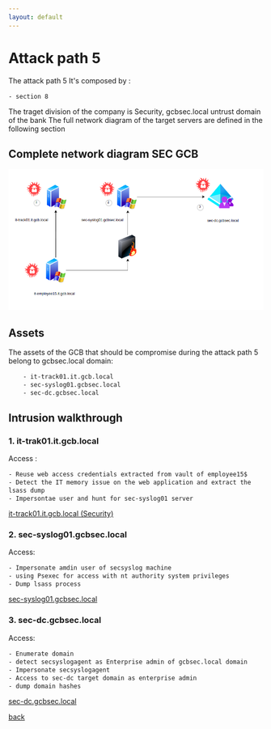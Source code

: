 ```yaml
---
layout: default
---
```


# Attack path 5

The attack path 5 It's composed by :

	- section 8

The traget division of the company is Security, gcbsec.local untrust domain of the bank
The full network diagram of the target servers are defined in the following section

## Complete network diagram SEC GCB 

![ Attack_path 5 ](/assets/images/attack_path_5.png)

## Assets

The assets of the GCB that should be compromise during the attack path 5 belong to gcbsec.local domain:

```
	- it-track01.it.gcb.local
	- sec-syslog01.gcbsec.local
	- sec-dc.gcbsec.local
```

## Intrusion walkthrough


### 1. it-trak01.it.gcb.local

Access :

```
- Reuse web access credentials extracted from vault of employee15$
- Detect the IT memory issue on the web application and extract the lsass dump
- Impersontae user and hunt for sec-syslog01 server
```

[it-track01.it.gcb.local (Security) ](./it-track01_security.html)


### 2. sec-syslog01.gcbsec.local

Access:

```
- Impersonate amdin user of secsyslog machine
- using Psexec for access with nt authority system privileges
- Dump lsass process
```
[sec-syslog01.gcbsec.local](./sec-syslog01.html)


### 3. sec-dc.gcbsec.local

Access:

```
- Enumerate domain
- detect secsyslogagent as Enterprise admin of gcbsec.local domain
- Impersonate secsyslogagent
- Access to sec-dc target domain as enterprise admin
- dump domain hashes 
```
[sec-dc.gcbsec.local](./sec-dc.html)




[back](./)
